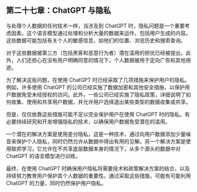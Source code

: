 ## 第二十七章：ChatGPT 与隐私

与处理个人数据的任何技术一样，当涉及到 ChatGPT 时，隐私问题是一个重要考虑因素。这个语言模型通过处理和分析大量的数据来运作，包括用户生成的内容。这些数据可能包括有关个人的敏感信息，如他们的位置、浏览历史和搜索查询。

对于这些数据被第三方（包括黑客和恶意行为者）潜在滥用的担忧已经被提出。此外，人们还担心在没有用户明确同意的情况下，个人数据被用于定向广告和其他用途。

为了解决这些问题，在使用 ChatGPT 时已经采取了几项措施来保护用户的隐私。例如，许多使用 ChatGPT 的公司已经实施了数据加密和其他安全措施，以保护用户数据免受未经授权的访问。此外，一些公司已经实施了隐私政策，详细说明了如何收集、使用和共享用户数据，并允许用户选择退出某些类型的数据收集或共享。

但是，仅仅依靠这些措施可能不足以完全保护用户在使用 ChatGPT 时的隐私。有必要持续研究和开发增强隐私的技术，以确保用户数据免受潜在的滥用。

一个潜在的解决方案是使用差分隐私，这是一种技术，通过向用户数据添加少量噪音来保护个人隐私，同时仍然允许从数据中得出有用的见解。另一个解决方案是使用联邦学习，它允许在不共享底层数据本身的情况下，从多个源头的数据中对 ChatGPT 的语言模型进行训练。

最终，在使用 ChatGPT 时确保用户隐私将需要技术和政策解决方案的结合，以及持续努力教育用户保护其个人数据的重要性。通过采取这些措施，可能有可能利用 ChatGPT 的力量，同时仍然保护用户隐私。
